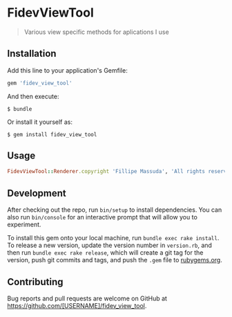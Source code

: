 # FidevViewTool

> Various view specific methods for aplications I use

## Installation

Add this line to your application's Gemfile:

```ruby
gem 'fidev_view_tool'
```

And then execute:

    $ bundle

Or install it yourself as:

    $ gem install fidev_view_tool

## Usage

```ruby
FidevViewTool::Renderer.copyright 'Fillipe Massuda', 'All rights reserved'
```

## Development

After checking out the repo, run `bin/setup` to install dependencies. You can also run `bin/console` for an interactive prompt that will allow you to experiment.

To install this gem onto your local machine, run `bundle exec rake install`. To release a new version, update the version number in `version.rb`, and then run `bundle exec rake release`, which will create a git tag for the version, push git commits and tags, and push the `.gem` file to [rubygems.org](https://rubygems.org).

## Contributing

Bug reports and pull requests are welcome on GitHub at https://github.com/[USERNAME]/fidev_view_tool.

